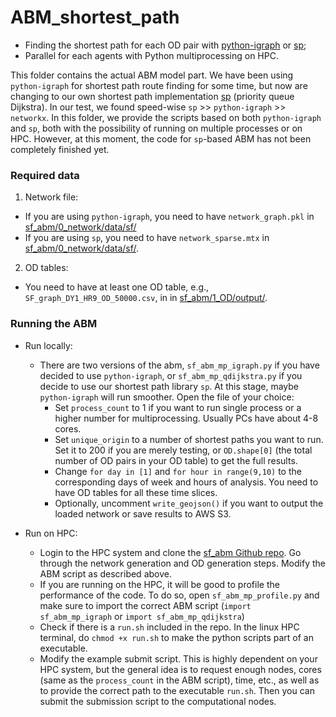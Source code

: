 # ABM_shortest_path
* Finding the shortest path for each OD pair with [python-igraph](http://igraph.org/python/) or [sp](https://github.com/cb-cities/sp);
* Parallel for each agents with Python multiprocessing on HPC.

This folder contains the actual ABM model part. We have been using `python-igraph` for shortest path route finding for some time, but now are changing to our own shortest path implementation [sp](https://github.com/cb-cities/sp) (priority queue Dijkstra). In our test, we found speed-wise `sp` >> `python-igraph` >> `networkx`. In this folder, we provide the scripts based on both `python-igraph` and `sp`, both with the possibility of running on multiple processes or on HPC. However, at this moment, the code for `sp`-based ABM has not been completely finished yet.

### Required data
1. Network file:
  * If you are using `python-igraph`, you need to have `network_graph.pkl` in [sf_abm/0_network/data/sf/](../0_network/data/sf/)
  * If you are using `sp`, you need to have `network_sparse.mtx` in [sf_abm/0_network/data/sf/](../0_network/data/sf/).
2. OD tables:
  * You need to have at least one OD table, e.g., `SF_graph_DY1_HR9_OD_50000.csv`, in in [sf_abm/1_OD/output/](../1_OD/output/).

### Running the ABM

  * Run locally:
    * There are two versions of the abm, `sf_abm_mp_igraph.py` if you have decided to use `python-igraph`, or `sf_abm_mp_qdijkstra.py` if you decide to use our shortest path library `sp`. At this stage, maybe `python-igraph` will run smoother. Open the file of your choice:
      * Set `process_count` to 1 if you want to run single process or a higher number for multiprocessing. Usually PCs have about 4-8 cores.
      * Set `unique_origin` to a number of shortest paths you want to run. Set it to 200 if you are merely testing, or `OD.shape[0]` (the total number of OD pairs in your OD table) to get the full results.
      * Change `for day in [1]` and `for hour in range(9,10)` to the corresponding days of week and hours of analysis. You need to have OD tables for all these time slices. 
      * Optionally, uncomment `write_geojson()` if you want to output the loaded network or save results to AWS S3.

  * Run on HPC:
    * Login to the HPC system and clone the [sf_abm Github repo](https://github.com/cb-cities/sf_abm). Go through the network generation and OD generation steps. Modify the ABM script as described above.
    * If you are running on the HPC, it will be good to profile the performance of the code. To do so, open `sf_abm_mp_profile.py` and make sure to import the correct ABM script (`import sf_abm_mp_igraph` or `import sf_abm_mp_qdijkstra`)
    * Check if there is a `run.sh` included in the repo. In the linux HPC terminal, do `chmod +x run.sh` to make the python scripts part of an executable.
    * Modify the example submit script. This is highly dependent on your HPC system, but the general idea is to request enough nodes, cores (same as the `process_count` in the ABM script), time, etc., as well as to provide the correct path to the executable `run.sh`. Then you can submit the submission script to the computational nodes.
